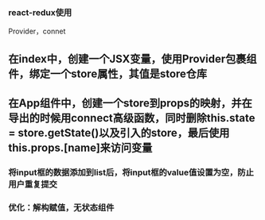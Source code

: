 ### react-redux使用
  Provider，connet
  ## 在index中，创建一个JSX变量，使用Provider包裹组件，绑定一个store属性，其值是store仓库
  ## 在App组件中，创建一个store到props的映射，并在导出的时候用connect高级函数，同时删除this.state = store.getState()以及引入的store，最后使用this.props.[name]来访问变量

### 将input框的数据添加到list后，将input框的value值设置为空，防止用户重复提交

### 优化：解构赋值，无状态组件